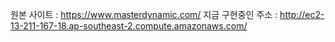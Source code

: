원본 사이트 : https://www.masterdynamic.com/
지금 구현중인 주소 : http://ec2-13-211-167-18.ap-southeast-2.compute.amazonaws.com/
